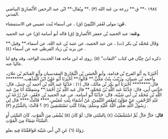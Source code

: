 ١٩٨٤ -** ق:** زرعة بن عَبد الله (٣) ،** ويُقال:** ابْن عبد الرحمن الأَنْصارِيّ البياضي المدني.

**عَن:** مولى لعُمَر التَّيْمِيّ (ق) ، عن أسماء بْنت عميس في الاستمشاء.

**وعَنه:** عبد الحميد بْن جعفر الأَنْصارِيّ (ق) قاله أبو أسامة (ق) عن عبد الحميد.

وَقَال مُحَمَّد بْن بكر (ت) ، عن عبد الحميد، عن عتبة بْن عَبد الله، عن أسماء،** وقيل:** عن يزيد بْن زياد القرظي عنه عن أسماء (٤) .

ذكره ابنُ حِبَّان في كتاب "الثقات" (٥) .روى له ابن ماجه هذا الحديث الواحد، وقد وقع لنا عاليا عنه.

أَخْبَرَنَا بِهِ أَبُو الفرج بْن قدامة، وأبو الْحَسَن بْن الْبُخَارِيّ المقدسيان وأَبُو الغنائم بْن علان، وأحمد بْن شيبان، وزَيْنَبُ بِنْتُ مَكِّيٍّ،** قَالُوا:** أَخْبَرَنَا أَبُو عَلِيِّ ابْنُ الْمُذْهِب،******** قال:******** أَخْبَرَنَا أبو بكر بْن مالك، قال (١) : حَدَّثَنَا عَبد اللَّهِ بْن أحمد بْن حنبل، قال: حَدَّثني أَبِي، قال: حَدَّثَنَا عَبد اللَّهِ بْنُ مُحَمَّدٍ،** قال عَبد اللَّهِ بْنُ أَحْمَدَ:** وسَمِعْتُهُ أَنَا مِنْ عَبد اللَّهِ بْن مُحَمَّد بْن أَبي شَيْبَة، قال: حَدَّثَنَا أَبُو أسامة، عن عبد الحميد بْنِ جَعْفَرٍ، عَنْ زُرْعَةَ بْنِ عَبْدِ الرَّحْمَنِ، عَنْ مَوْلَىً لِمَعْمَرٍ التَّيْمِيّ، عَنْ أَسْمَاءَ بِنْتِ عُمَيْسٍ،**** قَالَتْ:**** قال لِي رَسُولُ اللَّهِ صَلَّى اللَّهُ عَلَيْهِ وسَلَّمَ: بِمَاذَا كُنْتِ تَسْتَمْشِينَ (٢) ؟ قَالَتْ: بِالشُّبْرُمِ (٣) .

**قال:** حَارٌّ جَارٌّ. ثُمَّ اسْتَشْفَيْتُ (٤) بِالسَّنَى قال: لَوْ كَانَ (٥) يُشْفَى مِنَ الْمَوْتِ، كَانَ السَّنَى أَوِ السَّنَاءُ شِفَاءً مِنَ الْمَوْتِ.

رَوَاهُ (٦) عَنِ ابْنِ أَبي شَيْبَة فَوَافَقْنَاهُ فِيهِ بعلو.